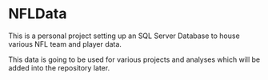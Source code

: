 # NFLData

This is a personal project setting up an SQL Server Database to house various NFL team and player data.

This data is going to be used for various projects and analyses which will be added into the repository later.
